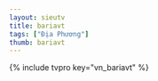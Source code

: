 ```yaml
---
layout: sieutv
title: bariavt
tags: ["Địa Phương"]
thumb: bariavt
---
```

{% include tvpro key="vn_bariavt" %}